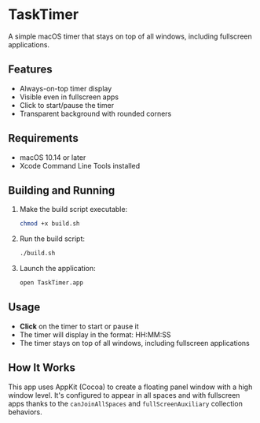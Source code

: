 # TaskTimer

A simple macOS timer that stays on top of all windows, including fullscreen applications.

## Features

- Always-on-top timer display
- Visible even in fullscreen apps
- Click to start/pause the timer
- Transparent background with rounded corners

## Requirements

- macOS 10.14 or later
- Xcode Command Line Tools installed

## Building and Running

1. Make the build script executable:
   ```bash
   chmod +x build.sh
   ```

2. Run the build script:
   ```bash
   ./build.sh
   ```

3. Launch the application:
   ```bash
   open TaskTimer.app
   ```

## Usage

- **Click** on the timer to start or pause it
- The timer will display in the format: HH:MM:SS
- The timer stays on top of all windows, including fullscreen applications

## How It Works

This app uses AppKit (Cocoa) to create a floating panel window with a high window level. It's configured to appear in all spaces and with fullscreen apps thanks to the `canJoinAllSpaces` and `fullScreenAuxiliary` collection behaviors. 